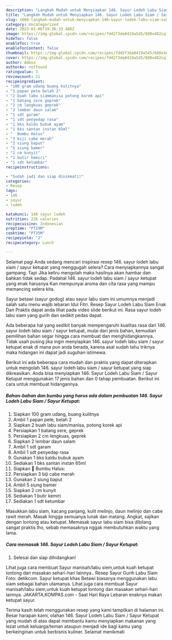 ```yaml
---
description: "Langkah Mudah untuk Menyiapkan 146. Sayur Lodeh Labu Siam / Sayur Ketupat yang Enak Banget, Buat Buka Puasa}"
title: "Langkah Mudah untuk Menyiapkan 146. Sayur Lodeh Labu Siam / Sayur Ketupat yang Enak Banget, Buat Buka Puasa}"
slug: 1060-langkah-mudah-untuk-menyiapkan-146-sayur-lodeh-labu-siam-sayur-ketupat-yang-enak-banget-buat-buka-puasa
category: Uncategorized
date: 2023-01-06T19:36:33.486Z
image: https://img-global.cpcdn.com/recipes/7dd2f3da0419a545/680x482cq70/146-sayur-lodeh-labu-siam-sayur-ketupat-foto-resep-utama.jpg
hideToc: false
enableToc: true
enableTocContent: false
thumbnail: https://img-global.cpcdn.com/recipes/7dd2f3da0419a545/680x482cq70/146-sayur-lodeh-labu-siam-sayur-ketupat-foto-resep-utama.jpg
cover: https://img-global.cpcdn.com/recipes/7dd2f3da0419a545/680x482cq70/146-sayur-lodeh-labu-siam-sayur-ketupat-foto-resep-utama.jpg
author: Admin
authorAv: notfound
ratingvalue: 3
reviewcount: 21
recipeingredient:
- "100 gram udang buang kulitnya"
- "1 papan pete belah 2"
- "2 buah labu siammanisa potong korek api"
- "1 batang sere geprek"
- "2 cm lengkuas geprek"
- "2 lembar daun salam"
- "1 sdt garam"
- "1 sdt penyedap rasa"
- "1 bks kaldu bubuk ayam"
- "1 bks santan instan 65ml"
- "  Bumbu Halus"
- "3 biji cabe merah"
- "2 siung baput"
- "5 siung bamer"
- "2 cm kunyit"
- "1 butir kemiri"
- "1 sdt ketumbar"
recipeinstructions:

- "Sudah jadi dan siap dinikmati!"
categories:
- Resep
tags:
- 146
- sayur
- lodeh

katakunci: 146 sayur lodeh 
nutrition: 226 calories
recipecuisine: Indonesian
preptime: "PT29M"
cooktime: "PT35M"
recipeyield: "2"
recipecategory: Lunch

---
```



Selamat pagi Anda sedang mencari inspirasi resep 146. sayur lodeh labu siam / sayur ketupat yang menggugah selera? Cara menyiapkannya sangat gampang. Tapi Jika keliru mengolah maka hasilnya akan hambar dan bahkan tidak sedap. Padahal 146. sayur lodeh labu siam / sayur ketupat yang enak harusnya Kan mempunyai aroma dan cita rasa yang mampu memancing selera kita.


Sayur betawi (sayur godog) atau sayur labu siam ini umumnya menjadi salah satu menu wajib lebaran Idul Fitri. Resep Sayur Lodeh Labu Siam Enak Dan Praktis dapat anda lihat pada video slide berikut ini. Rasa sayur lodeh labu siam yang gurih dan sedikit pedas dapat.

Ada beberapa hal yang sedikit banyak mempengaruhi kualitas rasa dari 146. sayur lodeh labu siam / sayur ketupat, mulai dari jenis bahan, kemudian pemilihan bahan segar hingga cara membuat dan menghidangkannya. Tidak usah pusing jika ingin menyiapkan 146. sayur lodeh labu siam / sayur ketupat enak di mana pun anda berada, karena asal sudah tahu triknya maka hidangan ini dapat jadi suguhan istimewa.


Berikut ini ada beberapa cara mudah dan praktis yang dapat diterapkan untuk mengolah 146. sayur lodeh labu siam / sayur ketupat yang siap dikreasikan. Anda bisa menyiapkan 146. Sayur Lodeh Labu Siam / Sayur Ketupat menggunakan 17 jenis bahan dan 0 tahap pembuatan. Berikut ini cara untuk membuat hidangannya.

<!--inarticleads1-->

##### Bahan-bahan dan bumbu yang harus ada dalam pembuatan 146. Sayur Lodeh Labu Siam / Sayur Ketupat:

1. Siapkan 100 gram udang, buang kulitnya
1. Ambil 1 papan pete, belah 2
1. Siapkan 2 buah labu siam/manisa, potong korek api
1. Persiapkan 1 batang sere, geprek
1. Persiapkan 2 cm lengkuas, geprek
1. Siapkan 2 lembar daun salam
1. Ambil 1 sdt garam
1. Ambil 1 sdt penyedap rasa
1. Gunakan 1 bks kaldu bubuk ayam
1. Sediakan 1 bks santan instan 65ml
1. Siapkan  📎 Bumbu Halus:
1. Persiapkan 3 biji cabe merah
1. Gunakan 2 siung baput
1. Ambil 5 siung bamer
1. Siapkan 2 cm kunyit
1. Sediakan 1 butir kemiri
1. Sediakan 1 sdt ketumbar


Masukkan labu siam, kacang panjang, kulit melinjo, daun melinjo dan cabe rawit merah. Masak hingga semuanya lunak dan matang. Angkat, sajikan dengan lontong atau ketupat. Memasak sayur labu siam bisa dibilang sangat praktis lho, sebab memasaknya nggak membutuhkan waktu yang lama. 

<!--inarticleads2-->

##### Cara memasak 146. Sayur Lodeh Labu Siam / Sayur Ketupat:


1. Selesai dan siap dihidangkan!

Lihat juga cara membuat Sayur manisah/labu siem,untuk kuah ketupat lontong dan masakan sehari-hari lainnya.. Resep Sayur Gurih Labu Siam Foto: detikcom. Sayur ketupat khas Betawi biasanya menggunakan labu siam sebagai bahan utamanya. Lihat juga cara membuat Sayur manisah/labu siem,untuk kuah ketupat lontong dan masakan sehari-hari lainnya. JAKARTA,KOMPAS.com - Saat Hari Raya Lebaran enaknya makan ketupat sayur. 

Terima kasih telah menggunakan resep yang kami tampilkan di halaman ini. Besar harapan kami, olahan 146. Sayur Lodeh Labu Siam / Sayur Ketupat yang mudah di atas dapat membantu kamu menyiapkan makanan yang lezat untuk keluarga/teman ataupun menjadi ide bagi kamu yang berkeinginan untuk berbisnis kuliner. Selamat menikmati
